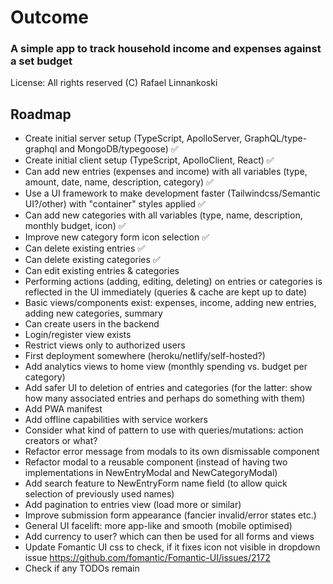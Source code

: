 # Outcome

### A simple app to track household income and expenses against a set budget

License: All rights reserved (C) Rafael Linnankoski

## Roadmap
- Create initial server setup (TypeScript, ApolloServer, GraphQL/type-graphql and MongoDB/typegoose)
  ✅
- Create initial client setup (TypeScript, ApolloClient, React) ✅
- Can add new entries (expenses and income) with all variables (type, amount, date, name,
  description, category) ✅
- Use a UI framework to make development faster (Tailwindcss/Semantic UI?/other) with "container"
  styles applied ✅
- Can add new categories with all variables (type, name, description, monthly budget, icon) ✅
- Improve new category form icon selection ✅
- Can delete existing entries ✅
- Can delete existing categories ✅
- Can edit existing entries & categories
- Performing actions (adding, editing, deleting) on entries or categories is reflected in the UI
  immediately (queries & cache are kept up to date)
- Basic views/components exist: expenses, income, adding new entries, adding new categories, summary
- Can create users in the backend
- Login/register view exists
- Restrict views only to authorized users
- First deployment somewhere (heroku/netlify/self-hosted?)
- Add analytics views to home view (monthly spending vs. budget per category)
- Add safer UI to deletion of entries and categories (for the latter: show how many associated
  entries and perhaps do something with them)
- Add PWA manifest
- Add offline capabilities with service workers
- Consider what kind of pattern to use with queries/mutations: action creators or what?
- Refactor error message from modals to its own dismissable component
- Refactor modal to a reusable component (instead of having two implementations in NewEntryModal and
  NewCategoryModal)
- Add search feature to NewEntryForm name field (to allow quick selection of previously used names)
- Add pagination to entries view (load more or similar)
- Improve submission form appearance (fancier invalid/error states etc.)
- General UI facelift: more app-like and smooth (mobile optimised)
- Add currency to user? which can then be used for all forms and views
- Update Fomantic UI css to check, if it fixes icon not visible in dropdown issue
  https://github.com/fomantic/Fomantic-UI/issues/2172
- Check if any TODOs remain
